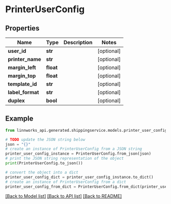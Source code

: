 # PrinterUserConfig


## Properties

Name | Type | Description | Notes
------------ | ------------- | ------------- | -------------
**user_id** | **str** |  | [optional] 
**printer_name** | **str** |  | [optional] 
**margin_left** | **float** |  | [optional] 
**margin_top** | **float** |  | [optional] 
**template_id** | **str** |  | [optional] 
**label_format** | **str** |  | [optional] 
**duplex** | **bool** |  | [optional] 

## Example

```python
from linnworks_api.generated.shippingservice.models.printer_user_config import PrinterUserConfig

# TODO update the JSON string below
json = "{}"
# create an instance of PrinterUserConfig from a JSON string
printer_user_config_instance = PrinterUserConfig.from_json(json)
# print the JSON string representation of the object
print(PrinterUserConfig.to_json())

# convert the object into a dict
printer_user_config_dict = printer_user_config_instance.to_dict()
# create an instance of PrinterUserConfig from a dict
printer_user_config_from_dict = PrinterUserConfig.from_dict(printer_user_config_dict)
```
[[Back to Model list]](../README.md#documentation-for-models) [[Back to API list]](../README.md#documentation-for-api-endpoints) [[Back to README]](../README.md)


